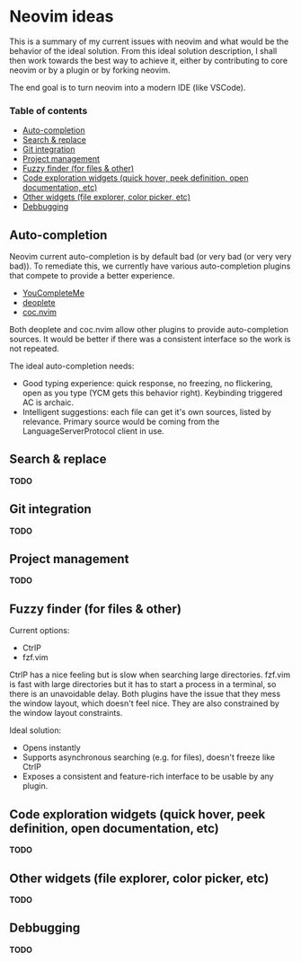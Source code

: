 
# Neovim ideas

This is a summary of my current issues with neovim and what would be the behavior of
the ideal solution. From this ideal solution description, I shall then work towards
the best way to achieve it, either by contributing to core neovim or by a plugin
or by forking neovim.

The end goal is to turn neovim into a modern IDE (like VSCode).

### Table of contents

 - [Auto-completion](#auto-completion)
 - [Search & replace](#search--replace)
 - [Git integration](#git-integration)
 - [Project management](#project-management)
 - [Fuzzy finder (for files & other)](#fuzzy-finder-for-files--other)
 - [Code exploration widgets (quick hover, peek definition, open documentation, etc)](#code-exploration-widgets-quick-hover-peek-definition-open-documentation-etc)
 - [Other widgets (file explorer, color picker, etc)](#other-widgets-file-explorer-color-picker-etc)
 - [Debbugging](#debbugging)


## Auto-completion

Neovim current auto-completion is by default bad (or very bad (or very very bad)).
To remediate this, we currently have various auto-completion plugins that compete
to provide a better experience.

  - [YouCompleteMe](https://github.com/Valloric/YouCompleteMe)
  - [deoplete](https://github.com/Shougo/deoplete.nvim)
  - [coc.nvim](https://github.com/neoclide/coc.nvim)

Both deoplete and coc.nvim allow other plugins to provide auto-completion sources.
It would be better if there was a consistent interface so the work is not repeated.

The ideal auto-completion needs:
 - Good typing experience: quick response, no freezing, no flickering,
   open as you type (YCM gets this behavior right). Keybinding triggered AC is archaic.
 - Intelligent suggestions: each file can get it's own sources, listed by relevance.
     Primary source would be coming from the LanguageServerProtocol client in use.

## Search & replace

**TODO**

## Git integration

**TODO**

## Project management

**TODO**

## Fuzzy finder (for files & other)

Current options:
 - CtrlP
 - fzf.vim

CtrlP has a nice feeling but is slow when searching large directories.
fzf.vim is fast with large directories but it has to start a process in a terminal,
so there is an unavoidable delay.
Both plugins have the issue that they mess the window layout, which doesn't feel nice.
They are also constrained by the window layout constraints.

Ideal solution:
 - Opens instantly
 - Supports asynchronous searching (e.g. for files), doesn't freeze like CtrlP
 - Exposes a consistent and feature-rich interface to be usable by any plugin.

## Code exploration widgets (quick hover, peek definition, open documentation, etc)

**TODO**

## Other widgets (file explorer, color picker, etc)

**TODO**

## Debbugging

**TODO**
